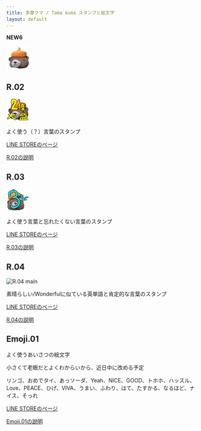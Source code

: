 ```yaml
---
title: 多摩クマ / Tama kuma スタンプと絵文字
layout: default
---
```


**NEW6**

![多摩クマ](.\64.png)

## R.02

![R.02 main](R.02\images\00_IMG_4337_main.png)

よく使う（？）言葉のスタンプ

[LINE STOREのページ](https://store.line.me/stickershop/product/30005709/ja)

[R.02の説明](R.02)

## R.03

![R.03 main](R.03\images\00_IMG_4349_Main.png)

よく使う言葉と忘れたくない言葉のスタンプ

[LINE STOREのページ](https://store.line.me/stickershop/product/29506402/ja)

[R.03の説明](R.03)

## R.04

![R.04 main](R.04\images\00_IMG_4336丸_main.png)

素晴らしい/Wonderfulに似ている英単語と肯定的な言葉のスタンプ

[LINE STOREのページ](https://store.line.me/stickershop/product/29480228/ja)

[R.04の説明](R.04)

## Emoji.01

よく使うあいさつの絵文字

小さくて老眼だとよくわからいから、近日中に改める予定

リンゴ、おめでタイ、あっソーダ、Yeah、NICE、GOOD、トホホ、ハッスル、Love、PEACE、ひげ、VIVA、うまい、ふわり、はて、たすかる、なるほど、ナイス、そっれ

[LINE STOREのページ](https://store.line.me/emojishop/product/6751628729e27704ed44582e/ja)

[Emoji.01の説明](Emoji.01)
